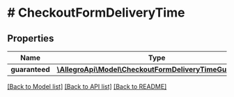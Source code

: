 # # CheckoutFormDeliveryTime

## Properties

Name | Type | Description | Notes
------------ | ------------- | ------------- | -------------
**guaranteed** | [**\AllegroApi\Model\CheckoutFormDeliveryTimeGuaranteed**](CheckoutFormDeliveryTimeGuaranteed.md) |  | [optional]

[[Back to Model list]](../../README.md#models) [[Back to API list]](../../README.md#endpoints) [[Back to README]](../../README.md)
